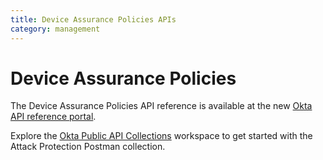 ```yaml
---
title: Device Assurance Policies APIs
category: management
---
```


# Device Assurance Policies

The Device Assurance Policies API reference is available at the new [Okta API reference portal](https://developer.okta.com/docs/api/openapi/okta-management/management/tag/DeviceAssurance/).

Explore the [Okta Public API Collections](https://www.postman.com/okta-eng/workspace/okta-public-api-collections/overview) workspace to get started with the Attack Protection Postman collection.
